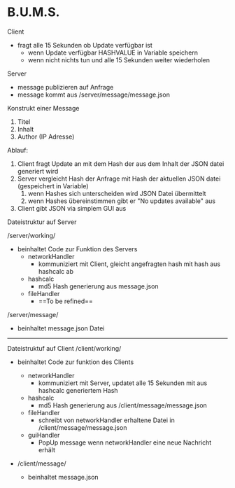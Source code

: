 # B.U.M.S.


Client
- fragt alle 15 Sekunden ob Update verfügbar ist
	- wenn  Update verfügbar HASHVALUE in Variable speichern
	- wenn nicht nichts tun und alle 15 Sekunden weiter wiederholen

Server
- message publizieren auf Anfrage
- message kommt aus /server/message/message.json


Konstrukt einer Message

1. Titel
2. Inhalt
3. Author (IP Adresse)

Ablauf:

1. Client fragt Update an mit dem Hash der aus dem Inhalt der JSON datei generiert wird
2. Server vergleicht Hash der Anfrage mit Hash der aktuellen JSON datei (gespeichert in Variable)
	1. wenn Hashes sich unterscheiden wird JSON Datei übermittelt
	2. wenn Hashes übereinstimmen gibt er "No updates available" aus
3. Client gibt JSON via simplem GUI aus


Dateistruktur auf Server

/server/working/
 - beinhaltet Code zur Funktion des Servers
	 - networkHandler
		 - kommuniziert mit Client, gleicht angefragten hash mit hash aus hashcalc ab
	 - hashcalc
		 - md5 Hash generierung aus message.json
	 - fileHandler
		 - ==To be refined==

/server/message/
- beinhaltet message.json Datei
---
Dateistruktuf auf Client
/client/working/
- beinhaltet Code zur funktion des Clients
	- networkHandler
		- kommuniziert mit Server, updatet alle 15 Sekunden mit aus hashcalc generiertem Hash
	- hashcalc
		- md5 Hash generierung aus /client/message/message.json
	- fileHandler
		- schreibt von networkHandler erhaltene Datei in /client/message/message.json
	- guiHandler
		- PopUp message wenn networkHandler eine neue Nachricht erhält

- /client/message/
	- beinhaltet message.json
